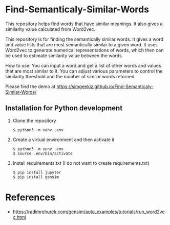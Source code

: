 # Find-Semanticaly-Similar-Words
This repository helps find words that have similar meanings. It also gives a similarity value calculated from Word2vec.

This repository is for finding the semantically similar words. It gives a word and value lists that are most semantically similar to a given word.
It uses Word2vec to generate numerical representations of words, which then can be used to estimate similarity value between the words.

How to use:
You can input a word and get a list of other words and values that are most similar to it.
You can adjust various parameters to control the similarity threshold and the number of similar words returned.

Please find the demo at https://simgeekiz.github.io/Find-Semanticaly-Similar-Words/


## Installation for Python development

1. Clone the repository
    ```shell
    $ python3 -m venv .env
    ```
2. Create a virtual environment and then activate it
    ```shell
    $ python3 -m venv .env
    $ source .env/bin/activate
    ```

3. Install requirements.txt (I do not want to create requirements.txt)
    ```shell
    $ pip install jupyter
    $ pip install gensim
    ```



# References

- https://radimrehurek.com/gensim/auto_examples/tutorials/run_word2vec.html